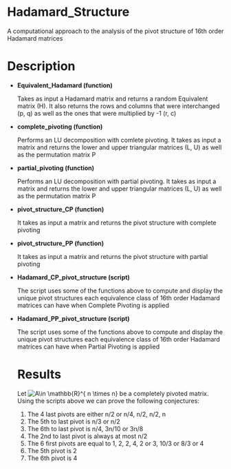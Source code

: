 # Hadamard_Structure
A computational approach to the analysis of the pivot structure of 16th order Hadamard matrices

# Description

- **Equivalent_Hadamard (function)**

  Takes as input a Hadamard matrix and returns a random Equivalent matrix (H). It also returns the rows and columns that were interchanged (p, q) as well as the ones that were multiplied by -1 (r, c)
  

- **complete_pivoting (function)**

  Performs an LU decomposition with comlete pivoting. It takes as input a matrix and returns the lower and upper triangular matrices (L, U) as well as the permutation matrix P
  
- **partial_pivoting (function)**
  
  Performs an LU decomposition with partial pivoting. It takes as input a matrix and returns the lower and upper triangular matrices (L, U) as well as the permutation matrix P
  
- **pivot_structure_CP (function)**

  It takes as input a matrix and returns the pivot structure with complete pivoting
  
- **pivot_structure_PP (function)**

  It takes as input a matrix and returns the pivot structure with partial pivoting

- **Hadamard_CP_pivot_structure (script)**
  
  The script uses some of the functions above to compute and display the unique pivot structures each equivalence class of 16th order Hadamard matrices can have when Complete Pivoting is applied
  
- **Hadamard_PP_pivot_structure (script)**

  The script uses some of the functions above to compute and display the unique pivot structures each equivalence class of 16th order Hadamard matrices can have when Partial Pivoting is applied
  
  # Results
  
  Let <img src="https://latex.codecogs.com/svg.image?A\in&space;\mathbb{R}^{&space;n&space;\times&space;n}" title="A\in \mathbb{R}^{ n \times n}" /> be a completely pivoted matrix. Using the scripts above we can prove the following conjectures:
  
  1. The 4 last pivots are either n/2 or n/4, n/2, n/2, n
  2. The 5th to last pivot is n/3 or n/2
  3. The 6th to last pivot is n/4, 3n/10 or 3n/8
  4. The 2nd to last pivot is always at most n/2
  5. The 6 first pivots are equal to 1, 2, 2, 4, 2 or 3, 10/3 or 8/3 or 4
  6. The 5th pivot is 2
  7. The 6th pivot is 4

